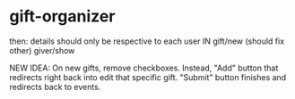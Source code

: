 # gift-organizer

then: details should only be respective to each user IN gift/new (should fix other) giver/show


NEW IDEA: On new gifts, remove checkboxes. Instead, "Add" button that redirects right back into edit that specific gift. "Submit" button finishes and redirects back to events.
